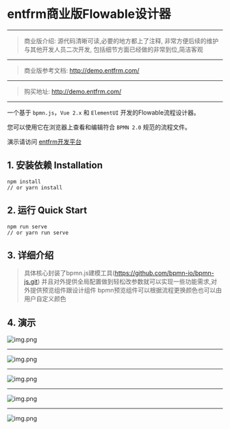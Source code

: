 # entfrm商业版Flowable设计器

---
> 商业版介绍:
> 源代码清晰可读,必要的地方都上了注释,
> 非常方便后续的维护与其他开发人员二次开发,
> 包括细节方面已经做的非常到位,简洁客观
---
> 商业版参考文档: http://demo.entfrm.com/
---
> 购买地址: http://demo.entfrm.com/
---


一个基于 `bpmn.js`，`Vue 2.x` 和 `ElementUI` 开发的Flowable流程设计器。

您可以使用它在浏览器上查看和编辑符合 `BPMN 2.0` 规范的流程文件。

演示请访问 [entfrm开发平台](http://demo.entfrm.com/)


## 1. 安装依赖 Installation

```shell
npm install
// or yarn install
```

## 2. 运行 Quick Start

```shell
npm run serve
// or yarn run serve
```

## 3. 详细介绍
> 具体核心封装了bpmn.js建模工具(https://github.com/bpmn-io/bpmn-js.git)
> 并且对外提供全局配置做到轻松改参数就可以实现一些功能需求,对外提供预览组件跟设计组件
> bpmn预览组件可以根据流程更换颜色也可以由用户自定义颜色

## 4. 演示

![img.png](public/image/sample1.png)
<hr/>

![img.png](public/image/sample2.png)
<hr/>

![img.png](public/image/sample3.png)
<hr/>

![img.png](public/image/sample4.png)
<hr/>

![img.png](public/image/sample5.png)
